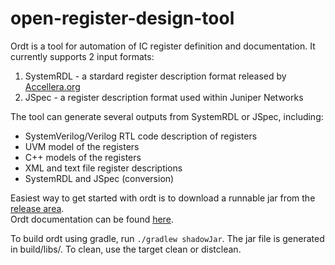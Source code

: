 # open-register-design-tool

Ordt is a tool for automation of IC register definition and documentation.  It currently supports 2 input formats:
  1. SystemRDL - a stardard register description format released by [Accellera.org](http://accellera.org/activities/working-groups/systemrdl)
  2. JSpec - a register description format used within Juniper Networks

The tool can generate several outputs from SystemRDL or JSpec, including:
  - SystemVerilog/Verilog RTL code description of registers
  - UVM model of the registers
  - C++ models of the registers
  - XML and text file register descriptions
  - SystemRDL and JSpec (conversion)

Easiest way to get started with ordt is to download a runnable jar from the [release area](https://github.com/Juniper/open-register-design-tool/releases).  
Ordt documentation can be found [here](https://github.com/Juniper/open-register-design-tool/wiki).

To build ordt using gradle, run `./gradlew shadowJar`. The jar file is generated in build/libs/. To clean, use the target clean or distclean.
